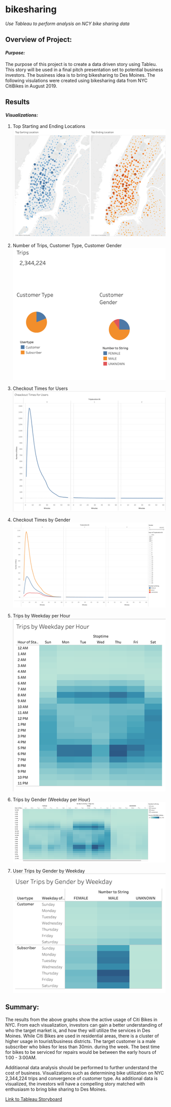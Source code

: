 # **bikesharing**
*Use Tableau to perform analysis on NCY bike sharing data*


## Overview of Project:

#### *Purpose:*
The purpose of this project is to create a data driven story using Tableu. This story will be used in a final pitch presentation set to potential business investors. The business idea is to bring bikesharing to Des Moines. The following visulations were created using bikesharing data from NYC CitiBikes in August 2019.


## Results 

#### *Visualizations:*

1. Top Starting and Ending Locations 
![Start_Stop_Locations_Viz](StartStop_Locations_Viz.png)

2. Number of Trips, Customer Type, Customer Gender
![Trips_Customer_Type_Gender_Viz](Trips_Customer_Viz.png)

3. Checkout Times for Users
![Checkout_Times_for_Users_Viz](CheckoutTimes_Users_Viz.png)

4. Checkout Times by Gender
![Checkout_Times_for_Users_Gender_Viz](CheckoutTimes_Users_Gender_Viz.png)

5. Trips by Weekday per Hour
![Trips_Weekday_per_Hour_Viz](Trips_Weekday_per_Hour_Viz.png)

6. Trips by Gender (Weekday per Hour)
![Trips_by_Gender_Weekday_per_Hour_Viz](Trips_by_Gender_Weekday_per_Hour_Viz.png)

7. User Trips by Gender by Weekday
![User_Trips_by_Gender_Weekday_Viz](User_Trips_by_Gender_Weekday_Viz.png)


## Summary:

The results from the above graphs show the active usage of Citi Bikes in NYC. From each visualization, investors can gain a better understanding of who the target market is, and how they will utilize the services in Des Moines. While Citi Bikes are used in residential areas, there is a cluster of higher usage in tourist/business districts.  The target customer is a male subscriber who bikes for less than 30min. during the week. The best time for bikes to be serviced for repairs would be between the early hours of 1:00 - 3:00AM. 

Additiaonal data analysis should be performed to further understand the cost of business. Visualizations such as determining bike utilization on NYC 2,344,224 trips and convergence of customer type. As additional data is visualized, the investors will have a compelling story matched with enthusiasm to bring bike sharing to Des Moines.     

[Link to Tableau Storyboard](https://public.tableau.com/app/profile/anna6479/viz/Book1NYC_CitiBike/NYCCitibikeStory)

